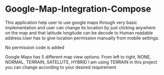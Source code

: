 # Google-Map-Integration-Compose
This application help user to use google maps through very basic implementation and user can change its location by just clicking anywhere on the map and that latitude longitude can be decode to Human readable address.User has to give location permission manually from mobile settings.

No permission code is added 

Google Maps has 5 different map view options. From left to right, NONE, NORMAL, TERRAIN, SATELLITE, HYBRID
I am using TERRAIN in this project you can change according to your desired requirement
